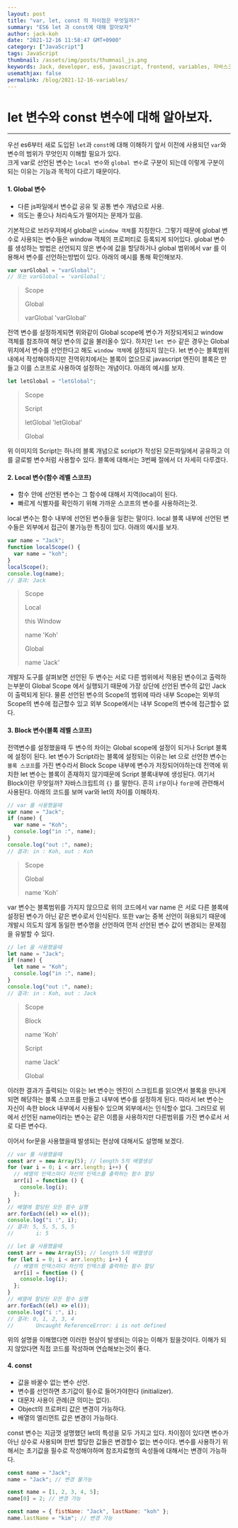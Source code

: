 ```yaml
---
layout: post
title: "var, let, const 의 차이점은 무엇일까?"
summary: "ES6 let 과 const에 대해 알아보자"
author: jack-koh
date: "2021-12-16 11:58:47 GMT+0900"
category: ["JavaScript"]
tags: JavaScript
thumbnail: /assets/img/posts/thumnail_js.png
keywords: Jack, developer, es6, javascript, frontend, variables, 자바스크립트, 변수, let, const
usemathjax: false
permalink: /blog/2021-12-16-variables/
---
```


# let 변수와 const 변수에 대해 알아보자.

---

우선 es6부터 새로 도입된 `let`과 `const`에 대해 이해하기 앞서 이전에 사용되던 `var`와 변수의 범위가 무엇인지 이해할 필요가 있다.  
크게 var로 선언된 변수는 `local 변수`와 `global 변수`로 구분이 되는데 이렇게 구분이 되는 이유는 기능과 목적이 다르기 때문이다.

#### 1. Global 변수

- 다른 js파일에서 변수값 공유 및 공통 변수 개념으로 사용.
- 의도는 좋으나 처리속도가 떨어지는 문제가 있음.

기본적으로 브라우저에서 global은 `window 객체`를 지칭한다. 그렇기 때문에 global 변수로 사용되는 변수들은 window 객체의 프로퍼티로 등록되게 되어있다. global 변수를 생성하는 방법은 선언되지 않은 변수에 값을 할당하거나 global 범위에서 var 를 이용해서 변수를 선언하는방법이 있다. 아래의 예시를 통해 확인해보자.

```javascript
var varGlobal = "varGlobal";
// 또는 varGlobal = 'varGlobal';
```

<blockquote class="dev-tool">
  <div class="head">
    <p class="title arrow-down">Scope</p>
  </div>
  <div class="body">
    <p class="title arrow-down">Global</p>
    <p class="property">
      <span class="key">varGlobal</span>
      <span class="value">'varGlobal'</span>
    </p>
  </div>
</blockquote>

전역 변수를 설정하게되면 위와같이 Global scope에 변수가 저장되게되고 window 객체를 참조하여 해당 변수의 값을 불러올수 있다.
하지만 `let 변수` 같은 경우는 Global 위치에서 변수를 선언한다고 해도 `window 객체`에 설정되지 않는다.
let 변수는 블록범위 내에서 작성해야하지만 전역위치에서는 블록이 없으므로 javascript 엔진이 블록은 만들고 이를 스코프로 사용하여 설정하는 개념이다. 아래의 예시를 보자.

```javascript
let letGlobal = "letGlobal";
```

<blockquote class="dev-tool">
  <div class="head">
    <p class="title arrow-down">Scope</p>
  </div>
  <div class="body">
    <p class="title arrow-down">Script</p>
    <p class="property">
      <span class="key">letGlobal</span>
      <span class="value">'letGlobal'</span>
    </p>
    <p class="title arrow-right">Global</p>
  </div>
</blockquote>

위 이미지의 Script는 하나의 블록 개념으로 script가 작성된 모든파일에서 공유하고 이를 글로벌 변수처럼 사용할수 있다. 블록에 대해서는 3번째 절에서 더 자세히 다루겠다.

#### 2. Local 변수(함수 레벨 스코프)

- 함수 안에 선언된 변수는 그 함수에 대해서 지역(local)이 된다.
- 빠르게 식별자를 확인하기 위해 가까운 스코프의 변수를 사용하려는것.

local 변수는 함수 내부에 선언된 변수들을 일컫는 말이다. local 블록 내부에 선언된 변수들은 외부에서 접근이 불가능한 특징이 있다. 아래의 예시를 보자.

```javascript
var name = "Jack";
function localScope() {
  var name = "koh";
}
localScope();
console.log(name);
// 결과: Jack
```

<blockquote class="dev-tool">
  <div class="head">
    <p class="title arrow-down">Scope</p>
  </div>
  <div class="body">
    <p class="title arrow-down">Local</p>
    <p class="sub-title arrow-right">
      <span class="key gray">this</span>
      <span class="value">Window</span>
    </p>
    <p class="property">
      <span class="key">name</span>
      <span class="value">'Koh'</span>
    </p>
    <p class="title arrow-down">Global</p>
    <p class="property">
    <span class="key">name</span>
    <span class="value">'Jack'</span>
  </p>
  </div>
</blockquote>
    
개발자 도구를 살펴보면 선언된 두 변수는 서로 다른 범위에서 적용된 변수이고 출력하는부분이 Global Scope 에서 실행되기 때문에
가장 상단에 선언된 변수의 값인 Jack이 출력되게 된다. 물론 선언된 변수의 Scope의 범위에 따라 내부 Scope는 외부의 Scope의 변수에
접근할수 있고 외부 Scope에서는 내부 Scope의 변수에 접근할수 없다.

#### 3. Block 변수(블록 레벨 스코프)

전역변수를 설정했을때 두 변수의 차이는 Global scope에 설정이 되거나 Script 블록에 설정이 된다.
let 변수가 Script라는 블록에 설정되는 이유는 let 으로 선언한 변수는 `블록 스코프`를 가진 변수라서
Block Scope 내부에 변수가 저장되어야하는데 전역에 위치한 let 변수는 블록이 존재하지 않기때문에 Script 블록내부에 생성된다.
여기서 Block이란 무엇일까? 자바스크립트의 `{}` 를 말한다. 흔히 `if문`이나 `for문`에 관련해서 사용된다.
아래의 코드를 보며 var와 let의 차이를 이해하자.

```javascript
// var 를 사용했을때
var name = "Jack";
if (name) {
  var name = "Koh";
  console.log("in :", name);
}
console.log("out :", name);
// 결과: in : Koh, out : Koh
```

<blockquote class="dev-tool">
  <div class="head">
    <p class="title arrow-down">Scope</p>
  </div>
  <div class="body">
    <p class="title arrow-down">Global</p>
    <p class="property">
      <span class="key">name</span>
      <span class="value">'Koh'</span>
    </p>
  </div>
</blockquote>

var 변수는 블록범위를 가지지 않으므로 위의 코드에서 var name 은 서로 다른 블록에 설정된 변수가 아닌 같은 변수로서 인식된다.
또한 var는 중복 선언이 혀용되기 때문에 개발시 의도치 않게 동일한 변수명을 선언하여 먼저 선언된 변수 값이 변경되는 문제점을 유발할 수 있다.

```javascript
// let 을 사용했을때
let name = "Jack";
if (name) {
  let name = "Koh";
  console.log("in :", name);
}
console.log("out :", name);
// 결과: in : Koh, out : Jack
```

<blockquote class="dev-tool">
  <div class="head">
    <p class="title arrow-down">Scope</p>
  </div>
  <div class="body">
    <p class="title arrow-down">Block</p>
    <p class="property">
      <span class="key">name</span>
      <span class="value">'Koh'</span>
    </p>
    <p class="title arrow-down">Script</p>
    <p class="property">
      <span class="key">name</span>
      <span class="value">'Jack'</span>
    </p>
    <p class="title arrow-right">Global</p>
  </div>
</blockquote>

이러한 결과가 출력되는 이유는 let 변수는 엔진이 스크립트를 읽으면서 블록을 만나게 되면 해당하는 블록 스코프를 만들고
내부에 변수를 설정하게 된다. 따라서 let 변수는 자신이 속한 block 내부에서 사용될수 있으며 외부에서는 인식할수 없다.
그러므로 위에서 선언된 name이라는 변수는 같은 이름을 사용하지만 다른범위를 가진 변수로서 서로 다른 변수다.

이어서 for문을 사용했을때 발생되는 현상에 대해서도 설명해 보겠다.

```javascript
// var 를 사용했을때
const arr = new Array(5); // length 5의 배열생성
for (var i = 0; i < arr.length; i++) {
  // 배열의 인덱스마다 자신의 인덱스를 출력하는 함수 할당
  arr[i] = function () {
    console.log(i);
  };
}
// 배열에 할당된 모든 함수 실행
arr.forEach((el) => el());
console.log("i :", i);
// 결과: 5, 5, 5, 5, 5
//       i: 5
```

```javascript
// let 을 사용했을때
const arr = new Array(5); // length 5의 배열생성
for (let i = 0; i < arr.length; i++) {
  // 배열의 인덱스마다 자신의 인덱스를 출력하는 함수 할당
  arr[i] = function () {
    console.log(i);
  };
}
// 배열에 할당된 모든 함수 실행
arr.forEach((el) => el());
console.log("i :", i);
// 결과: 0, 1, 2, 3, 4
//       Uncaught ReferenceError: i is not defined
```

위의 설명을 이해했다면 이러한 현상이 발생되는 이유는 이해가 됬을것이다.
이해가 되지 않았다면 직접 코드를 작성하며 연습해보는것이 좋다.

#### 4. const

- 값을 바꿀수 없는 변수 선언.
- 변수를 선언하면 초기값이 필수로 들어가야한다 (initializer).
- 대문자 사용이 관례(큰 의미는 없다).
- Object의 프로퍼티 값은 변경이 가능하다.
- 배열의 엘리먼트 값은 변경이 가능하다.

const 변수는 지금껏 설명했던 let의 특성을 모두 가지고 있다. 차이점이 있다면 변수가 아닌 상수로 사용되며
한번 할당한 값들은 변경할수 없는 변수이다. 변수를 사용하기 위해서는 초기값을 필수로 작성해야하며 참조자료형의
속성들에 대해서는 변경이 가능하다.

```javascript
const name = "Jack";
name = "Jack"; // 변경 불가능

const name = [1, 2, 3, 4, 5];
name[0] = 2; // 변경 가능

const name = { fistName: "Jack", lastName: "koh" };
name.lastName = "kim"; // 변경 가능
```

